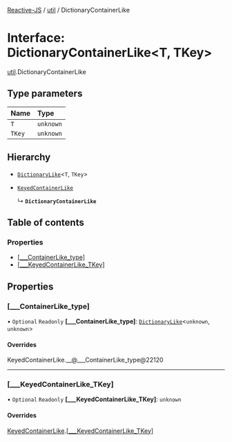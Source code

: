 [Reactive-JS](../README.md) / [util](../modules/util.md) / DictionaryContainerLike

# Interface: DictionaryContainerLike<T, TKey\>

[util](../modules/util.md).DictionaryContainerLike

## Type parameters

| Name | Type |
| :------ | :------ |
| `T` | `unknown` |
| `TKey` | `unknown` |

## Hierarchy

- [`DictionaryLike`](util.DictionaryLike.md)<`T`, `TKey`\>

- [`KeyedContainerLike`](keyed_containers.KeyedContainerLike.md)

  ↳ **`DictionaryContainerLike`**

## Table of contents

### Properties

- [[\_\_\_ContainerLike\_type]](util.DictionaryContainerLike.md#[___containerlike_type])
- [[\_\_\_KeyedContainerLike\_TKey]](util.DictionaryContainerLike.md#[___keyedcontainerlike_tkey])

## Properties

### [\_\_\_ContainerLike\_type]

• `Optional` `Readonly` **[\_\_\_ContainerLike\_type]**: [`DictionaryLike`](util.DictionaryLike.md)<`unknown`, `unknown`\>

#### Overrides

KeyedContainerLike.\_\_@\_\_\_ContainerLike\_type@22120

___

### [\_\_\_KeyedContainerLike\_TKey]

• `Optional` `Readonly` **[\_\_\_KeyedContainerLike\_TKey]**: `unknown`

#### Overrides

[KeyedContainerLike](keyed_containers.KeyedContainerLike.md).[[___KeyedContainerLike_TKey]](keyed_containers.KeyedContainerLike.md#[___keyedcontainerlike_tkey])
